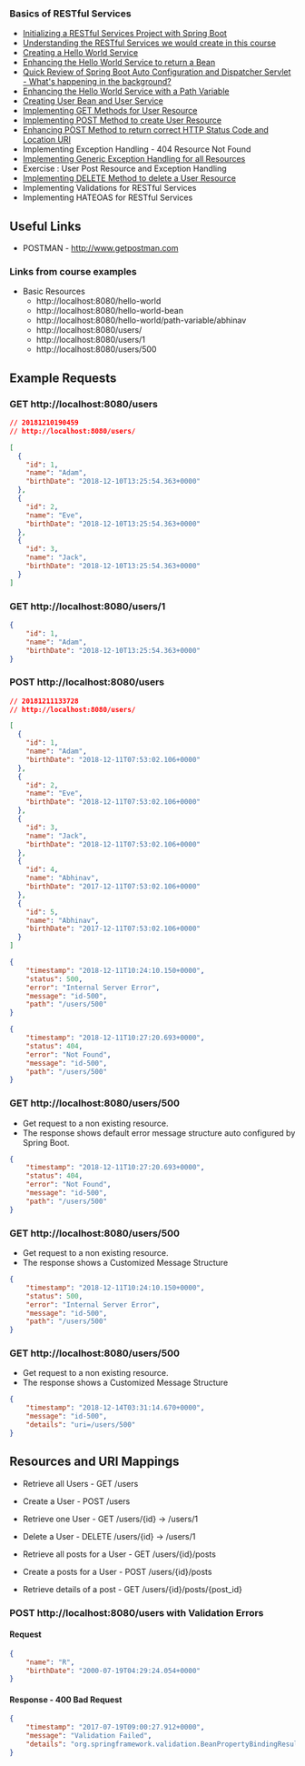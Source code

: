 ### Basics of RESTful Services
 - [Initializing a RESTful Services Project with Spring Boot](https://github.com/abhinavkorpal/microservices/blob/master/spring-microservices/initializing_a_RESTful_Services_Project_with_Spring_Boot.md)
 - [Understanding the RESTful Services we would create in this course](https://github.com/abhinavkorpal/microservices/blob/master/spring-microservices/Understanding_the_RESTful_Services.md)
 - [Creating a Hello World Service](https://github.com/abhinavkorpal/microservices/blob/master/spring-microservices/Creating_a_Hello_World_Service.md)
 - [Enhancing the Hello World Service to return a Bean](https://github.com/abhinavkorpal/microservices/blob/master/spring-microservices/Enhancing_the_Hello_World_Service_to_return_a_Bean.md)
 - [Quick Review of Spring Boot Auto Configuration and Dispatcher Servlet - What's happening in the background?](https://github.com/abhinavkorpal/microservices/blob/master/spring-microservices/Spring_Boot_Auto_Configuration_and_Dispatcher_Servlet.md)
 - [Enhancing the Hello World Service with a Path Variable](https://github.com/abhinavkorpal/microservices/blob/master/spring-microservices/Enhancing_the_Hello_World_Service_with_a_Path_Variable.md)
 - [Creating User Bean and User Service](https://github.com/abhinavkorpal/microservices/blob/master/spring-microservices/Creating_User_Bean_and_User_Service.md)
 - [Implementing GET Methods for User Resource](https://github.com/abhinavkorpal/microservices/blob/master/spring-microservices/Implementing_GET_Methods_for_User_Resource.md)
 - [Implementing POST Method to create User Resource](https://github.com/abhinavkorpal/microservices/blob/master/spring-microservices/Enhancing_POST_Method_to_return_correct_HTTP_Status_Code_and_Location_URI.md)
 - [Enhancing POST Method to return correct HTTP Status Code and Location URI](https://github.com/abhinavkorpal/microservices/blob/master/spring-microservices/Enhancing_POST_Method_to_return_correct_HTTP_Status_Code_and_Location_URI.md)
 - Implementing Exception Handling - 404 Resource Not Found
 - [Implementing Generic Exception Handling for all Resources](https://github.com/abhinavkorpal/microservices/blob/master/spring-microservices/Implementing_Generic_Exception_Handling_for_all_Resources.md)
 - Exercise : User Post Resource and Exception Handling
 - [Implementing DELETE Method to delete a User Resource](https://github.com/abhinavkorpal/microservices/blob/master/spring-microservices/Implementing_DELETE_Method_to_delete_a_User_Resource.md)
 - Implementing Validations for RESTful Services
 - Implementing HATEOAS for RESTful Services

## Useful Links

- POSTMAN - http://www.getpostman.com

### Links from course examples
- Basic Resources
  - http://localhost:8080/hello-world
  - http://localhost:8080/hello-world-bean
  - http://localhost:8080/hello-world/path-variable/abhinav
  - http://localhost:8080/users/
  - http://localhost:8080/users/1
  - http://localhost:8080/users/500
  
  
## Example Requests

### GET http://localhost:8080/users
```json
// 20181210190459
// http://localhost:8080/users/

[
  {
    "id": 1,
    "name": "Adam",
    "birthDate": "2018-12-10T13:25:54.363+0000"
  },
  {
    "id": 2,
    "name": "Eve",
    "birthDate": "2018-12-10T13:25:54.363+0000"
  },
  {
    "id": 3,
    "name": "Jack",
    "birthDate": "2018-12-10T13:25:54.363+0000"
  }
]
```

### GET http://localhost:8080/users/1
```json
{
    "id": 1,
    "name": "Adam",
    "birthDate": "2018-12-10T13:25:54.363+0000"
}
```

### POST http://localhost:8080/users
```json
// 20181211133728
// http://localhost:8080/users/

[
  {
    "id": 1,
    "name": "Adam",
    "birthDate": "2018-12-11T07:53:02.106+0000"
  },
  {
    "id": 2,
    "name": "Eve",
    "birthDate": "2018-12-11T07:53:02.106+0000"
  },
  {
    "id": 3,
    "name": "Jack",
    "birthDate": "2018-12-11T07:53:02.106+0000"
  },
  {
    "id": 4,
    "name": "Abhinav",
    "birthDate": "2017-12-11T07:53:02.106+0000"
  },
  {
    "id": 5,
    "name": "Abhinav",
    "birthDate": "2017-12-11T07:53:02.106+0000"
  }
]
```


```json
{
    "timestamp": "2018-12-11T10:24:10.150+0000",
    "status": 500,
    "error": "Internal Server Error",
    "message": "id-500",
    "path": "/users/500"
}
```

```json
{
    "timestamp": "2018-12-11T10:27:20.693+0000",
    "status": 404,
    "error": "Not Found",
    "message": "id-500",
    "path": "/users/500"
}
```

### GET http://localhost:8080/users/500
- Get request to a non existing resource. 
- The response shows default error message structure auto configured by Spring Boot.

```json
{
    "timestamp": "2018-12-11T10:27:20.693+0000",
    "status": 404,
    "error": "Not Found",
    "message": "id-500",
    "path": "/users/500"
}
```

### GET http://localhost:8080/users/500
- Get request to a non existing resource. 
- The response shows a Customized Message Structure
```json
{
    "timestamp": "2018-12-11T10:24:10.150+0000",
    "status": 500,
    "error": "Internal Server Error",
    "message": "id-500",
    "path": "/users/500"
}
```

### GET http://localhost:8080/users/500
- Get request to a non existing resource. 
- The response shows a Customized Message Structure
```json
{
    "timestamp": "2018-12-14T03:31:14.670+0000",
    "message": "id-500",
    "details": "uri=/users/500"
}
```

## Resources and URI Mappings

- Retrieve all Users      - GET  /users
- Create a User           - POST /users
- Retrieve one User       - GET  /users/{id} -> /users/1   
- Delete a User           - DELETE /users/{id} -> /users/1

- Retrieve all posts for a User - GET /users/{id}/posts 
- Create a posts for a User - POST /users/{id}/posts
- Retrieve details of a post - GET /users/{id}/posts/{post_id}

### POST http://localhost:8080/users with Validation Errors

#### Request

```json
{
    "name": "R",
    "birthDate": "2000-07-19T04:29:24.054+0000"
}
```

#### Response - 400 Bad Request

```json
{
    "timestamp": "2017-07-19T09:00:27.912+0000",
    "message": "Validation Failed",
    "details": "org.springframework.validation.BeanPropertyBindingResult: 1 errors\nField error in object 'user' on field 'name': rejected value [R]; codes [Size.user.name,Size.name,Size.java.lang.String,Size]; arguments [org.springframework.context.support.DefaultMessageSourceResolvable: codes [user.name,name]; arguments []; default message [name],2147483647,2]; default message [Name should have atleast 2 characters]"
}
```


